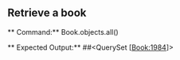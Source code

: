 ## Retrieve a book
** Command:**
Book.objects.all()


** Expected Output:**
##<QuerySet [<Book:1984>]>